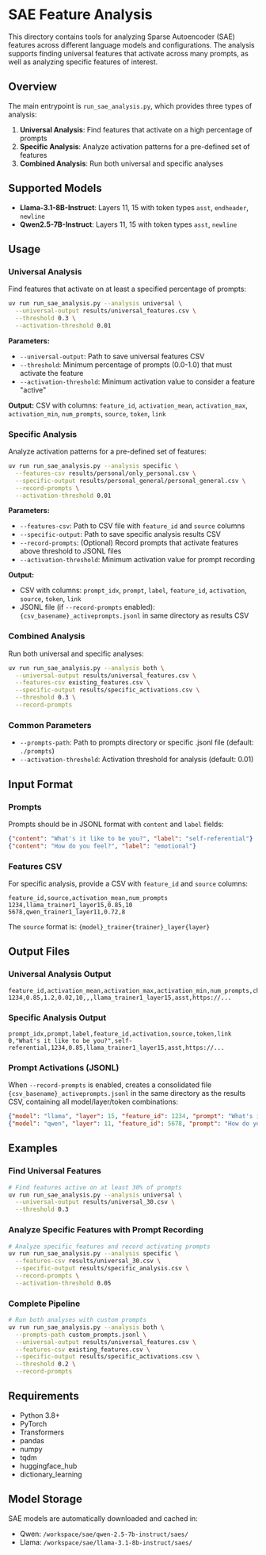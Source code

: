 # SAE Feature Analysis

This directory contains tools for analyzing Sparse Autoencoder (SAE) features across different language models and configurations. The analysis supports finding universal features that activate across many prompts, as well as analyzing specific features of interest.

## Overview

The main entrypoint is `run_sae_analysis.py`, which provides three types of analysis:

1. **Universal Analysis**: Find features that activate on a high percentage of prompts
2. **Specific Analysis**: Analyze activation patterns for a pre-defined set of features
3. **Combined Analysis**: Run both universal and specific analyses

## Supported Models

- **Llama-3.1-8B-Instruct**: Layers 11, 15 with token types `asst`, `endheader`, `newline`
- **Qwen2.5-7B-Instruct**: Layers 11, 15 with token types `asst`, `newline`

## Usage

### Universal Analysis

Find features that activate on at least a specified percentage of prompts:

```bash
uv run run_sae_analysis.py --analysis universal \
  --universal-output results/universal_features.csv \
  --threshold 0.3 \
  --activation-threshold 0.01
```

**Parameters:**
- `--universal-output`: Path to save universal features CSV
- `--threshold`: Minimum percentage of prompts (0.0-1.0) that must activate the feature
- `--activation-threshold`: Minimum activation value to consider a feature "active"

**Output:** CSV with columns: `feature_id`, `activation_mean`, `activation_max`, `activation_min`, `num_prompts`, `source`, `token`, `link`

### Specific Analysis

Analyze activation patterns for a pre-defined set of features:

```bash
uv run run_sae_analysis.py --analysis specific \
  --features-csv results/personal/only_personal.csv \
  --specific-output results/personal_general/personal_general.csv \
  --record-prompts \
  --activation-threshold 0.01
```

**Parameters:**
- `--features-csv`: Path to CSV file with `feature_id` and `source` columns
- `--specific-output`: Path to save specific analysis results CSV
- `--record-prompts`: (Optional) Record prompts that activate features above threshold to JSONL files
- `--activation-threshold`: Minimum activation value for prompt recording

**Output:** 
- CSV with columns: `prompt_idx`, `prompt`, `label`, `feature_id`, `activation`, `source`, `token`, `link`
- JSONL file (if `--record-prompts` enabled): `{csv_basename}_activeprompts.jsonl` in same directory as results CSV

### Combined Analysis

Run both universal and specific analyses:

```bash
uv run run_sae_analysis.py --analysis both \
  --universal-output results/universal_features.csv \
  --features-csv existing_features.csv \
  --specific-output results/specific_activations.csv \
  --threshold 0.3 \
  --record-prompts
```

### Common Parameters

- `--prompts-path`: Path to prompts directory or specific .jsonl file (default: `./prompts`)
- `--activation-threshold`: Activation threshold for analysis (default: 0.01)

## Input Format

### Prompts

Prompts should be in JSONL format with `content` and `label` fields:

```json
{"content": "What's it like to be you?", "label": "self-referential"}
{"content": "How do you feel?", "label": "emotional"}
```

### Features CSV

For specific analysis, provide a CSV with `feature_id` and `source` columns:

```csv
feature_id,source,activation_mean,num_prompts
1234,llama_trainer1_layer15,0.85,10
5678,qwen_trainer1_layer11,0.72,8
```

The `source` format is: `{model}_trainer{trainer}_layer{layer}`

## Output Files

### Universal Analysis Output

```csv
feature_id,activation_mean,activation_max,activation_min,num_prompts,chat_desc,pt_desc,type,source,token,link
1234,0.85,1.2,0.02,10,,,llama_trainer1_layer15,asst,https://...
```

### Specific Analysis Output

```csv
prompt_idx,prompt,label,feature_id,activation,source,token,link
0,"What's it like to be you?",self-referential,1234,0.85,llama_trainer1_layer15,asst,https://...
```

### Prompt Activations (JSONL)

When `--record-prompts` is enabled, creates a consolidated file `{csv_basename}_activeprompts.jsonl` in the same directory as the results CSV, containing all model/layer/token combinations:

```json
{"model": "llama", "layer": 15, "feature_id": 1234, "prompt": "What's it like to be you?", "label": "self-referential", "activation": 0.85, "token_type": "asst"}
{"model": "qwen", "layer": 11, "feature_id": 5678, "prompt": "How do you feel?", "label": "emotional", "activation": 0.72, "token_type": "newline"}
```

## Examples

### Find Universal Features

```bash
# Find features active on at least 30% of prompts
uv run run_sae_analysis.py --analysis universal \
  --universal-output results/universal_30.csv \
  --threshold 0.3
```

### Analyze Specific Features with Prompt Recording

```bash
# Analyze specific features and record activating prompts
uv run run_sae_analysis.py --analysis specific \
  --features-csv results/universal_30.csv \
  --specific-output results/specific_analysis.csv \
  --record-prompts \
  --activation-threshold 0.05
```

### Complete Pipeline

```bash
# Run both analyses with custom prompts
uv run run_sae_analysis.py --analysis both \
  --prompts-path custom_prompts.jsonl \
  --universal-output results/universal_features.csv \
  --features-csv existing_features.csv \
  --specific-output results/specific_activations.csv \
  --threshold 0.2 \
  --record-prompts
```

## Requirements

- Python 3.8+
- PyTorch
- Transformers
- pandas
- numpy
- tqdm
- huggingface_hub
- dictionary_learning

## Model Storage

SAE models are automatically downloaded and cached in:
- Qwen: `/workspace/sae/qwen-2.5-7b-instruct/saes/`
- Llama: `/workspace/sae/llama-3.1-8b-instruct/saes/`